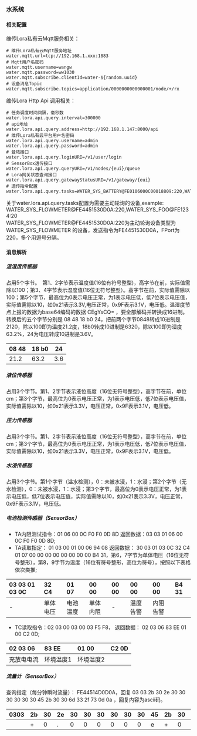 ### 水系统


#### 相关配置
维传Lora私有云Mqtt服务相关：
```properties
# 维传Lora私有云Mqtt服务地址
water.mqtt.url=tcp://192.168.1.xxx:1883
# Mqtt用户名密码
water.mqtt.username=wangw
water.mqtt.password=ww1030
water.mqtt.subscribe.clientId=water-${random.uuid}
# 设备消息Topic
water.mqtt.subscribe.topics=application/0000000000000001/node/+/rx
```
维传Lora Http Api 调用相关：
```properties
# 任务调度时间间隔，毫秒数
water.lora.api.query.interval=300000
# api地址
water.lora.api.query.address=http://192.168.1.147:8000/api
# 维传Lora私有云平台用户名密码
water.lora.api.query.username=admin
water.lora.api.query.password=admin
# 登陆接口
water.lora.api.query.loginURI=/v1/user/login
# SensorBox透传接口
water.lora.api.query.queryURI=/v1/nodes/{eui}/queue
# Lora网关状态查询接口
water.lora.api.query.gatewayStatusURI=/v1/gateway/{eui}
# 透传指令配置
water.lora.api.query.tasks=WATER_SYS_BATTERY@FE0106000C00018809:220,WATER_SYS_BATTERY@FE0103000100069408:220,WATER_SYS_BATTERY@FEF10300030003E13B:220,WATER_SYS_FLOWMETER@FE44514D0D0A:220
```
关于water.lora.api.query.tasks配置为需要主动轮询的设备,example: WATER_SYS_FLOWMETER@FE4451530D0A:220,WATER_SYS_FOO@FE1234:20  
WATER_SYS_FLOWMETER@FE4451530D0A:220为主动轮询设备类型为WATER_SYS_FLOWMETER
的设备，发送指令为FE4451530D0A，FPort为220，多个用逗号分隔。


#### 消息解析

##### 温湿度传感器
占用5个字节。　第1、2字节表示温度值(16位有符号整型)，高字节在前，实际值需除以100；第3、4字节表示湿度值(16位无符号整型）。高字节在前，实际值需除以100；第5个字节，最高位为0表示电压正常，为1表示电压低，低7位表示电压值，实际值需除以10，如0x21表示3.3V,电压正常，0x9F表示3.1V，电压低。温湿度节点上报的数据为base64编码的数据 CEgYsCQ= ，要全部解码并转换成16进制。转换后的五个字节分别是 08 48 18 b0 24，把前两个字节0848转成10进制是2120，除以100即为温度21.2度，18b0转成10进制是6320，除以100即为湿度63.2%，24为电压转成10进制是3.6V。

| 08 48 | 18 b0 | 24 |
| ----- | ------- | -- |
| 21.2  | 63.2 | 3.6 |

##### 液位传感器
占用3个字节。第1、2字节表示液位高度（16位无符号整型），高字节在前，单位cm；第3个字节，最高位为0表示电压正常，为1表示电压低，低7位表示电压值，实际值需除以10，如0x21表示3.3V，电压正常，0x9F表示3.1V，电压低。

##### 压力传感器
占用3个字节。第1、2字节表示液位高度（16位无符号整型），高字节在前，单位cm；第3个字节，最高位为0表示电压正常，为1表示电压低，低7位表示电压值，实际值需除以10，如0x21表示3.3V，电压正常，0x9F表示3.1V，电压低。  


##### 水浸传感器
占用3个字节。第1个字节（溢水检测），0：未被水浸，1：水浸；第2个字节（无水检测），0：未被水浸，1：水浸；第3个字节，最高位为0表示电压正常，为1表示电压低，低7位表示电压值，实际值需除以10，如0x21表示3.3V，电压正常，0x9F表示3.1V，电压低。

##### 电池检测传感器（SensorBox）
+ TA内阻测试指令：01 06 00 0C F0 F0 0D 8D 返回数据：03 03 01 06 00 0C F0 F0 0D 8D;  
+ TA读取指定： 01 03 00 01 00 06 94 08 返回数据： 30 03 01 03 0C 32 C4 01 07 00 00 00 00 00 00 00 00 B4 31，第6，7字节为单体电压（16位无符号整形），第8，9字节为温度（16位有符号整形，高位为符号），按照以下表格依次类推;  

| 03 03 01 03 0C | 32 C4 | 01 07 | 00 00 | 00 00 | 00 00 | 00 00 | B4 31 |
| :--- | :--- | :--- | :--- | :--- | :--- | :--- | :--- |
| - | 单体电压 | 电池温度 | 单体内阻 | - | 温度告警 | 内阻告警 |  |

+ TC读取指令：02 03 00 03 00 03 F5 F8， 返回数据： 02 03 06 83 EE 01 00 C2 0D;

| 02 03 06 | 83 EE | 01 00 | C2 0D |
| :--- | :--- | :--- | :--- |
| 充放电电流 | 环境温度1 | 环境温度2 |

##### 流量计（SensorBox）
查询指定（每分钟瞬时流量）： FE44514D0D0A，回复 03 03 2b 30 2e 30 30 30 30 30 30 45 2b 30 30 6d 33 2f 73 0d 0a ，回复内容为ascii码。

| 0303 | 2b | 30 | 2e | 30 | 30 | 30 | 30 | 30 | 30 | 45 | 2b | 30 | 30 | 6d | 33 | 2f | 73 | 0d | 0a |
| ---- | -- | -- | -- | -- | -- | -- | -- | -- | -- | -- | -- | -- | -- | -- | -- | -- | -- | -- | -- |
|  | + | 0 | . | 0 | 0 | 0 | 0 | 0 | 0 | e | + | 0 | 0 | m | 3 | / | s | cr | lf |



